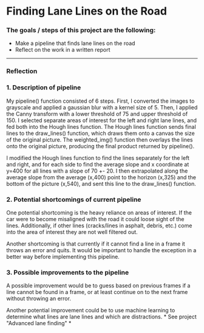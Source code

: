 # **Finding Lane Lines on the Road**

### The goals / steps of this project are the following:
* Make a pipeline that finds lane lines on the road
* Reflect on the work in a written report


[//]: # (Image References)

[image1]: ./examples/grayscale.jpg "Grayscale"

---

### Reflection

### 1. Description of pipeline

My pipeline() function consisted of 6 steps. First, I converted the images to grayscale and applied a gaussian blur with a kernel size of 5. Then, I applied the Canny transform with a lower threshold of 75 and upper threshold of 150. I selected separate areas of interest for the left and right lane lines, and fed both into the Hough lines function. The Hough lines function sends final lines to the draw_lines() function, which draws them onto a canvas the size of the original picture. The weighted_img() function then overlays the lines onto the original picture, producing the final product returned by pipeline().

I modified the Hough lines function to find the lines separately for the left and right, and for each side to find the average slope and x coordinate at y=400 for all lines with a slope of 70 +- 20. I then extrapolated along the average slope from the average (x,400) point to the horizon (x,325) and the bottom of the picture (x,540), and sent this line to the draw_lines() function.



### 2. Potential shortcomings of current pipeline


One potential shortcoming is the heavy reliance on areas of interest. If the car were to become misaligned with the road it could loose sight of the lines. Additionally, if other lines (cracks/lines in asphalt, debris, etc.) come into the area of interest they are not well filtered out.

Another shortcoming is that currently if it cannot find a line in a frame it throws an error and quits. It would be important to handle the exception in a better way before implementing this pipeline.


### 3. Possible improvements to the pipeline

A possible improvement would be to guess based on previous frames if a line cannot be found in a frame, or at least continue on to the next frame without throwing an error.

Another potential improvement could be to use machine learning to determine what lines are lane lines and which are distractions. * See project "Advanced lane finding" *
